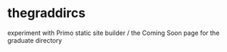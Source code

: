 # thegraddircs
experiment with Primo static site builder / the Coming Soon page for the graduate directory
